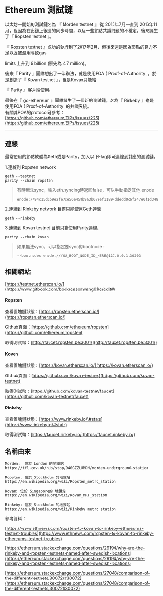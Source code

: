 # Ethereum 測試鏈

以太坊一開始的測試鏈名為 『 Morden testnet 』 從 2015年7月一直到 2016年11月，但因為在此鏈上很長的同步時間，以及一些節點共識問題的不穩定，後來誕生了『 Ropsten testnet 』。

『 Ropsten testnet 』成功的執行到了2017年2月，但後來還是因為節點的算力不足以及被濫用導致gas

limits 上升到 9 billion \(原先為 4.7 million\)。

後來『 Parity 』團隊想出了一半辦法，就是使用POA \( Proof-of-Authority \)，於是創造了『 Kovan testnet 』，但是Kovan只能給

『 Parity 』客戶端使用。

最後在『 go-ethereum 』團隊誕生了一個新的測試鏈，名為『 Rinkeby 』也是使用POA \( Proof-of-Authority \)的共識系統。  
有關其POA的protocol可參考：[https://github.com/ethereum/EIPs/issues/225](https://github.com/ethereum/EIPs/issues/225)

---

## 連線

最常使用的節點軟體為Geth或是Parity，加入以下Flag即可連線到對應的測試鏈。

1.連線到 Ropsten network

```
geth --testnet
parity --chain ropsten
```

> 有時無法sync，輸入eth.syncing時返回false，可以手動指定其他 enode
>
> ```
> enode://94c15d1b9e2fe7ce56e458b9a3b672ef11894ddedd0c6f247e0f1d3487f52b66208fb4aeb8179fce6e3a749ea93ed147c37976d67af557508d199d9594c35f09@192.81.208.223:30303
> ```

2.連線到 Rinkeby network 目前只能使用Geth連線

```
geth --rinkeby
```

3.連線到 Kovan testnet 目前只能使用Parity連線。

```
parity --chain kovan
```

> 如果無法sync，可以指定要sync的bootnode :
>
> ```
> --bootnodes enode://YOU_BOOT_NODE_ID_HERE@127.0.0.1:30303
> ```

## 相關網站

[https://testnet.etherscan.io/](https://www.gitbook.com/book/easonwang01/e/edit#)

#### Ropsten

查看區塊鏈狀態：[https://ropsten.etherscan.io/](https://ropsten.etherscan.io/)

GIthub頁面：[https://github.com/ethereum/ropsten](https://github.com/ethereum/ropsten)

取得測試幣：[http://faucet.ropsten.be:3001/](http://faucet.ropsten.be:3001/)

#### Koven

查看區塊鏈狀態：[https://kovan.etherscan.io/](https://kovan.etherscan.io/)

GIthub頁面：[https://github.com/kovan-testnet](https://github.com/kovan-testnet)

取得測試幣：[https://github.com/kovan-testnet/faucet](https://github.com/kovan-testnet/faucet)

#### Rinkeby

查看區塊鏈狀態：[https://www.rinkeby.io/\#stats](https://www.rinkeby.io/#stats)

取得測試幣：[https://faucet.rinkeby.io/](https://faucet.rinkeby.io/)

## 名稱由來

```
Morden:  位於 London 的地鐵站  
https://tfl.gov.uk/hub/stop/940GZZLUMDN/morden-underground-station

Ropsten: 位於 Stockholm 的地鐵站 
https://en.wikipedia.org/wiki/Ropsten_metro_station

Kovan: 位於 Singapore的 地鐵站
https://en.wikipedia.org/wiki/Kovan_MRT_station

Rinkeby: 位於 Stockholm 的地鐵站
https://en.wikipedia.org/wiki/Rinkeby_metro_station
```

參考資料：

[https://www.ethnews.com/ropsten-to-kovan-to-rinkeby-ethereums-testnet-troubles](https://www.ethnews.com/ropsten-to-kovan-to-rinkeby-ethereums-testnet-troubles)

[https://ethereum.stackexchange.com/questions/29194/why-are-the-rinkeby-and-ropsten-testnets-named-after-swedish-locations](https://ethereum.stackexchange.com/questions/29194/why-are-the-rinkeby-and-ropsten-testnets-named-after-swedish-locations)

[https://ethereum.stackexchange.com/questions/27048/comparison-of-the-different-testnets/30072\#30072](https://ethereum.stackexchange.com/questions/27048/comparison-of-the-different-testnets/30072#30072)

